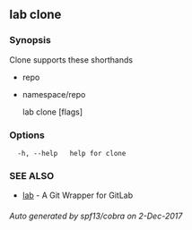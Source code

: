 ## lab clone

### Synopsis

Clone supports these shorthands

* repo
* namespace/repo

    lab clone [flags]
    

### Options

      -h, --help   help for clone
    

### SEE ALSO

* [lab](index.md) - A Git Wrapper for GitLab

###### Auto generated by spf13/cobra on 2-Dec-2017